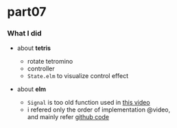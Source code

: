 # part07

### What I did  

   *  about **tetris**  
      +  rotate tetromino  
      +  controller  
      +  `State.elm` to visualize control effect  

   *  about **elm**  
      +  `Signal` is too old function used in [this video](https://www.youtube.com/watch?v=JMkPqS2mcsw)  
      +  i refered only the order of implementation @video,  
         and mainly refer [github code](https://github.com/stil4m/elm-tetris)  

